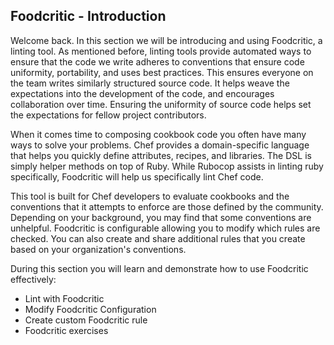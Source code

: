 ## Foodcritic - Introduction

Welcome back. In this section we will be introducing and using Foodcritic, a linting tool. As mentioned before, linting tools provide automated ways to ensure that the code we write adheres to conventions that ensure code uniformity, portability, and uses best practices. This ensures everyone on the team writes similarly structured source code. It helps weave the expectations into the development of the code, and encourages collaboration over time. Ensuring the uniformity of source code helps set the expectations for fellow project contributors.

When it comes time to composing cookbook code you often have many ways to solve your problems. Chef provides a domain-specific language that helps you quickly define attributes, recipes, and libraries. The DSL is simply helper methods on top of Ruby.  While Rubocop assists in linting ruby specifically, Foodcritic will help us specifically lint Chef code.

This tool is built for Chef developers to evaluate cookbooks and the conventions that it attempts to enforce are those defined by the community. Depending on your background, you may find that some conventions are unhelpful. Foodcritic is configurable allowing you to modify which rules are checked. You can also create and share additional rules that you create based on your organization's conventions.

During this section you will learn and demonstrate how to use Foodcritic effectively:

* Lint with Foodcritic
* Modify Foodcritic Configuration
* Create custom Foodcritic rule
* Foodcritic exercises
